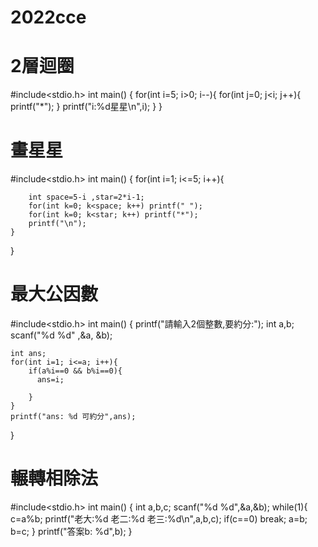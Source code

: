 # 2022cce
# 2層迴圈

#include<stdio.h>
int main()
{
    for(int i=5; i>0; i--){
        for(int j=0; j<i; j++){
            printf("*");
        }
        printf("i:%d星星\n",i);
    }
}


# 畫星星

#include<stdio.h>
int main()
{
    for(int i=1; i<=5; i++){

        int space=5-i ,star=2*i-1;
        for(int k=0; k<space; k++) printf(" ");
        for(int k=0; k<star; k++) printf("*");
        printf("\n");
    }
}


# 最大公因數

#include<stdio.h>
int main()
{
    printf("請輸入2個整數,要約分:");
    int a,b;
    scanf("%d %d" ,&a, &b);

    int ans;
    for(int i=1; i<=a; i++){
        if(a%i==0 && b%i==0){
          ans=i;

        }
    }
    printf("ans: %d 可約分",ans);
}

# 輾轉相除法

#include<stdio.h>
int main()
{
    int a,b,c;
    scanf("%d %d",&a,&b);
    while(1){
        c=a%b;
        printf("老大:%d 老二:%d 老三:%d\n",a,b,c);
        if(c==0) break;
        a=b;
        b=c;
    }
    printf("答案b: %d",b);
}
